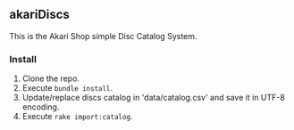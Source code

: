 ## akariDiscs

This is the Akari Shop simple Disc Catalog System.

### Install

1. Clone the repo.
2. Execute `bundle install`.
3. Update/replace discs catalog in 'data/catalog.csv' and save it in UTF-8 encoding.
4. Execute `rake import:catalog`.
